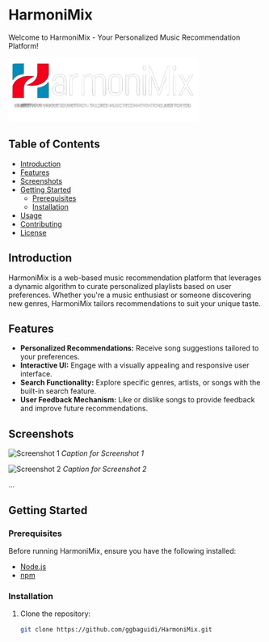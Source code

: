 # HarmoniMix

Welcome to HarmoniMix - Your Personalized Music Recommendation Platform!

![HarmoniMix Logo](./assets/logo.png)

## Table of Contents

- [Introduction](#introduction)
- [Features](#features)
- [Screenshots](#screenshots)
- [Getting Started](#getting-started)
  - [Prerequisites](#prerequisites)
  - [Installation](#installation)
- [Usage](#usage)
- [Contributing](#contributing)
- [License](#license)

## Introduction

HarmoniMix is a web-based music recommendation platform that leverages a dynamic algorithm to curate personalized playlists based on user preferences. Whether you're a music enthusiast or someone discovering new genres, HarmoniMix tailors recommendations to suit your unique taste.

## Features

- **Personalized Recommendations:** Receive song suggestions tailored to your preferences.
- **Interactive UI:** Engage with a visually appealing and responsive user interface.
- **Search Functionality:** Explore specific genres, artists, or songs with the built-in search feature.
- **User Feedback Mechanism:** Like or dislike songs to provide feedback and improve future recommendations.

## Screenshots

![Screenshot 1](./assets/Capture%20d'écran%202023-12-02%20122436.png)
*Caption for Screenshot 1*

![Screenshot 2](./assets/Capture%20d'écran%202023-12-02%20123727.png)
*Caption for Screenshot 2*

...

## Getting Started

### Prerequisites

Before running HarmoniMix, ensure you have the following installed:

- [Node.js](https://nodejs.org/)
- [npm](https://www.npmjs.com/)

### Installation

1. Clone the repository:

   ```bash
   git clone https://github.com/ggbaguidi/HarmoniMix.git
